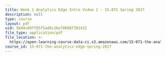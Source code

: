 ```yaml
---
title: Week 1 Analytics Edge Intro Video 1 - 15.071 Spring 2017
description: null
type: course
layout: pdf
uid: 9e84c60ff05f5ad6c2be78008f392422
file_type: application/pdf
file_location: >-
  https://open-learning-course-data-ci.s3.amazonaws.com/15-071-the-analytics-edge-spring-2017/9e84c60ff05f5ad6c2be78008f392422_MIT15_071S17_Unit1_AnalyticsEdgeIntro.pdf
course_id: 15-071-the-analytics-edge-spring-2017
---
```

